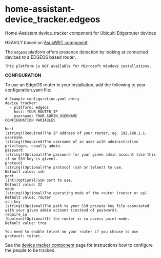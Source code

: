 # home-assistant-device_tracker.edgeos
Home-Assistant device_tracker component for Ubiquiti Edgerouter devices

HEAVILY based on [AsusWRT component](https://github.com/home-assistant/home-assistant/blob/dev/homeassistant/components/device_tracker/asuswrt.py)


The `edgeos` platform offers presence detection by looking at connected devices to a EDGEOS based router.

`This platform is NOT available for Microsoft Windows installations.`

**CONFIGURATION**

To use an EdgeOS router in your installation, add the following to your configuration.yaml file:
```
# Example configuration.yaml entry
device_tracker:
  - platform: edgeos
    host: YOUR_ROUTER_IP
    username: YOUR_ADMIN_USERNAME
CONFIGURATION VARIABLES
```

```
host
(string)(Required)The IP address of your router, eg. 192.168.1.1.
username
(string)(Required)The username of an user with administrative privileges, usually admin.
password
(string)(Optional)The password for your given admin account (use this if no SSH key is given).
protocol
(string)(Optional)The protocol (ssh or telnet) to use.
Default value: ssh
port
(int)(Optional)SSH port to use.
Default value: 22
mode
(string)(Optional)The operating mode of the router (router or ap).
Default value: router
ssh_key
(string)(Optional)The path to your SSH private key file associated with your given admin account (instead of password).
require_ip
(boolean)(Optional)If the router is in access point mode.
Default value: true
```

`You need to enable telnet on your router if you choose to use protocol: telnet.`

See the [device tracker component](https://www.home-assistant.io/components/device_tracker/) page for instructions how to configure the people to be tracked.
